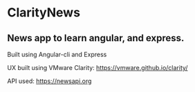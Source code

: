 # ClarityNews

## News app to learn angular, and express.

Built using Angular-cli and Express

UX built using VMware Clarity:
https://vmware.github.io/clarity/

API used: 
https://newsapi.org
